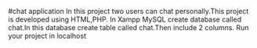 #chat application
In this project two users can chat personally.This project is developed using HTML,PHP.
In Xampp MySQL create database called chat.In this database create table called chat.Then include 2 columns.
Run your project in localhost
